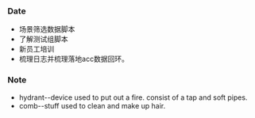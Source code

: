 ### Date
- 场景筛选数据脚本
- 了解测试组脚本
- 新员工培训
- 梳理日志并梳理落地acc数据回环。

### Note
- hydrant--device used to put out a fire. consist of a tap and 
soft pipes.
- comb--stuff used to clean and make up hair.